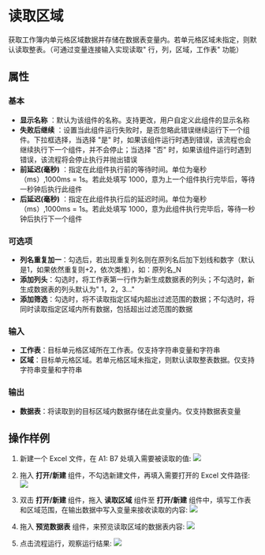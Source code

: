 # 读取区域

获取工作簿内单元格区域数据并存储在数据表变量内。若单元格区域未指定，则默认读取整表。（可通过变量连接输入实现读取&quot; 行，列，区域，工作表&quot; 功能）

## 属性

### 基本

- **显示名称** ：默认为该组件的名称。支持更改，用户自定义此组件的显示名称
- **失败后继续** ：设置当此组件运行失败时，是否忽略此错误继续运行下一个组件。下拉框选择，当选择 "是" 时，如果该组件运行时遇到错误，该流程也会继续执行下一个组件，并不会停止；当选择 "否" 时，如果该组件运行时遇到错误，该流程将会停止执行并抛出错误
- **前延迟(毫秒)** ：指定在此组件执行前的等待时间。单位为毫秒（ms）,1000ms = 1s。若此处填写 1000，意为上一个组件执行完毕后，等待一秒钟后执行此组件
- **后延迟(毫秒)** ：指定在此组件执行后的延迟时间。单位为毫秒（ms）,1000ms = 1s。若此处填写 1000，意为此组件执行完毕后，等待一秒钟后执行下一个组件

### 可选项

- **列名重复加一**：勾选后，若出现重复列名则在原列名后加下划线和数字（默认是1，如果依然重复则+2，依次类推），如：原列名_N
- **添加列头**：勾选时，将工作表第一行作为新生成数据表的列头；不勾选时，新生成数据表的列头默认为&quot; 1，2，3…&quot;
- **添加筛选**：勾选时，将不读取指定区域内超出过滤范围的数据；不勾选时，将同时读取指定区域内所有数据，包括超出过滤范围的数据

### 输入

- **工作表**：目标单元格区域所在工作表。仅支持字符串变量和字符串
- **区域**：目标单元格区域。若单元格区域未指定，则默认读取整表数据。仅支持字符串变量和字符串

### 输出

- **数据表**：将读取到的目标区域内数据存储在此变量内。仅支持数据表变量

## 操作样例

1. 新建一个 Excel 文件，在 A1: B7 处填入需要被读取的值:
![](https://docimages.blob.core.chinacloudapi.cn/images/Activities/wps9.png)

2. 拖入 **打开/新建** 组件，不勾选新建文件，再填入需要打开的 Excel 文件路径:
![](https://docimages.blob.core.chinacloudapi.cn/images/Activities/wps5.png)

3. 双击 **打开/新建** 组件，拖入 **读取区域** 组件至 **打开/新建** 组件中，填写工作表和区域范围，在输出数据中写入变量来接收读取的内容:
![](https://docimages.blob.core.chinacloudapi.cn/images/Activities/wps10.png)

4. 拖入 **预览数据表** 组件，来预览读取区域的数据表内容:
![](https://docimages.blob.core.chinacloudapi.cn/images/Activities/wps11.png)

5. 点击流程运行，观察运行结果:
![](https://docimages.blob.core.chinacloudapi.cn/images/Activities/wps12.png)
